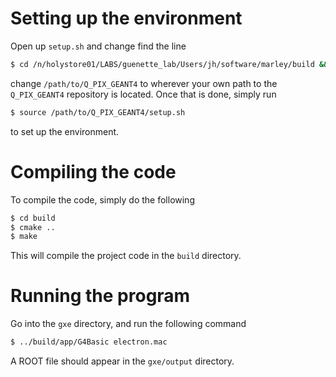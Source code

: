 # Setting up the environment

Open up `setup.sh` and change find the line 
```bash
$ cd /n/holystore01/LABS/guenette_lab/Users/jh/software/marley/build && source ../setup_marley.sh && cd /path/to/Q_PIX_GEANT4
```
change `/path/to/Q_PIX_GEANT4` to wherever your own path to the `Q_PIX_GEANT4`
repository is located.  Once that is done, simply run
```bash
$ source /path/to/Q_PIX_GEANT4/setup.sh
```
to set up the environment.

# Compiling the code

To compile the code, simply do the following
```bash
$ cd build
$ cmake ..
$ make
```
This will compile the project code in the `build` directory.

# Running the program

Go into the `gxe` directory, and run the following command
```bash
$ ../build/app/G4Basic electron.mac
```
A ROOT file should appear in the `gxe/output` directory.
